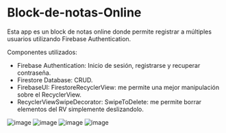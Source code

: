# Block-de-notas-Online

Esta app es un block de notas online donde permite registrar a múltiples usuarios utilizando Firebase Authentication.

Componentes utilizados:
- Firebase Authentication: Inicio de sesión, registrarse y recuperar contraseña.
- Firestore Database: CRUD.
- FirebaseUI: FirestoreRecyclerView: me permite una mejor manipulación sobre el RecyclerView.
- RecyclerViewSwipeDecorator: SwipeToDelete: me permite borrar elementos del RV simplemente deslizandolo.

![image](https://user-images.githubusercontent.com/55109470/176154767-78e8db5f-4c64-4ee0-b1bd-d0e874e1be6c.png)
![image](https://user-images.githubusercontent.com/55109470/176154821-0a2f2971-8593-4c30-98cb-95713b59bd6b.png)
![image](https://user-images.githubusercontent.com/55109470/176155020-ee1961f1-fb60-4833-a0e1-1e1b227c6335.png)
![image](https://user-images.githubusercontent.com/55109470/176155077-778eaf70-43d3-4359-84f6-e8684372fa09.png)

